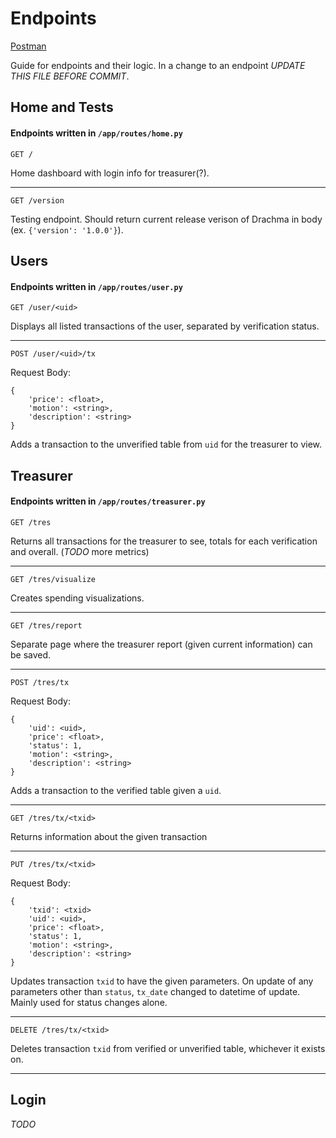 # Endpoints

[Postman](https://www.postman.com/aviation-pilot-81500845/workspace/drachma/overview)


Guide for endpoints and their logic. In a change to an endpoint _UPDATE THIS FILE BEFORE COMMIT_.

## Home and Tests

#### Endpoints written in `/app/routes/home.py`

`GET /`

Home dashboard with login info for treasurer(?).

<hr />

`GET /version`


Testing endpoint. Should return current release verison of Drachma in body (ex. `{'version': '1.0.0'}`).

## Users

#### Endpoints written in `/app/routes/user.py`

`GET /user/<uid>`

Displays all listed transactions of the user, separated by verification status.

<hr />

`POST /user/<uid>/tx`

Request Body:

```
{
    'price': <float>,
    'motion': <string>,
    'description': <string>
}
```

Adds a transaction to the unverified table from `uid` for the treasurer to view.

## Treasurer

#### Endpoints written in `/app/routes/treasurer.py`

`GET /tres`

Returns all transactions for the treasurer to see, totals for each verification and overall. (_TODO_ more metrics)

<hr />

`GET /tres/visualize`

Creates spending visualizations.

<hr />

`GET /tres/report`

Separate page where the treasurer report (given current information) can be saved.

<hr />

`POST /tres/tx`

Request Body:

```
{
    'uid': <uid>,
    'price': <float>,
    'status': 1,
    'motion': <string>,
    'description': <string>
}
```

Adds a transaction to the verified table given a `uid`.

<hr />

`GET /tres/tx/<txid>`

Returns information about the given transaction

<hr />

`PUT /tres/tx/<txid>`

Request Body:

```
{
    'txid': <txid>
    'uid': <uid>,
    'price': <float>,
    'status': 1,
    'motion': <string>,
    'description': <string>
}
```

Updates transaction `txid` to have the given parameters. On update of any parameters other than `status`, `tx_date` changed to datetime of update. Mainly used for status changes alone.

<hr />

`DELETE /tres/tx/<txid>`

Deletes transaction `txid` from verified or unverified table, whichever it exists on.

<hr />

## Login

_TODO_